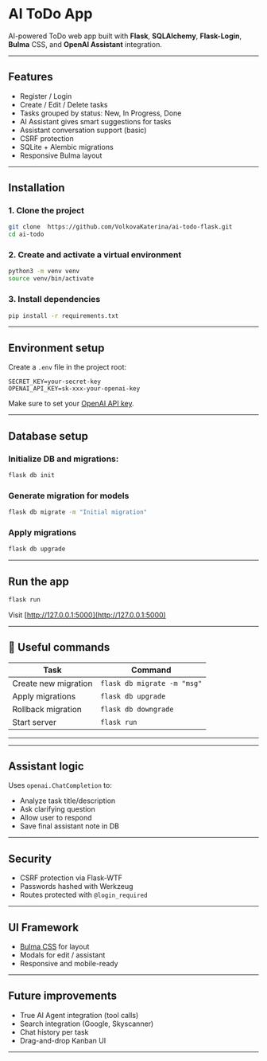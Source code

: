 # AI ToDo App

AI-powered ToDo web app built with **Flask**, **SQLAlchemy**, **Flask-Login**, **Bulma** CSS, and **OpenAI Assistant** integration.

---

## Features

* Register / Login
* Create / Edit / Delete tasks
* Tasks grouped by status: New, In Progress, Done
* AI Assistant gives smart suggestions for tasks
* Assistant conversation support (basic)
* CSRF protection
* SQLite + Alembic migrations
* Responsive Bulma layout

---

## Installation

### 1. Clone the project

```bash
git clone  https://github.com/VolkovaKaterina/ai-todo-flask.git
cd ai-todo
```

### 2. Create and activate a virtual environment

```bash
python3 -m venv venv
source venv/bin/activate
```

### 3. Install dependencies

```bash
pip install -r requirements.txt
```

---

## Environment setup

Create a `.env` file in the project root:

```
SECRET_KEY=your-secret-key
OPENAI_API_KEY=sk-xxx-your-openai-key
```

Make sure to set your [OpenAI API key](https://platform.openai.com/account/api-keys).

---

## Database setup

### Initialize DB and migrations:

```bash
flask db init
```

### Generate migration for models

```bash
flask db migrate -m "Initial migration"
```

### Apply migrations

```bash
flask db upgrade
```

---

## Run the app

```bash
flask run
```

Visit [http://127.0.0.1:5000](http://127.0.0.1:5000)

---

## 🧪 Useful commands

| Task                 | Command                     |
| -------------------- | --------------------------- |
| Create new migration | `flask db migrate -m "msg"` |
| Apply migrations     | `flask db upgrade`          |
| Rollback migration   | `flask db downgrade`        |
| Start server         | `flask run`                 |

---

---

## Assistant logic

Uses `openai.ChatCompletion` to:

* Analyze task title/description
* Ask clarifying question
* Allow user to respond
* Save final assistant note in DB

---

## Security

* CSRF protection via Flask-WTF
* Passwords hashed with Werkzeug
* Routes protected with `@login_required`

---

## UI Framework

* [Bulma CSS](https://bulma.io/) for layout
* Modals for edit / assistant
* Responsive and mobile-ready

---

## Future improvements

* True AI Agent integration (tool calls)
* Search integration (Google, Skyscanner)
* Chat history per task
* Drag-and-drop Kanban UI

---


